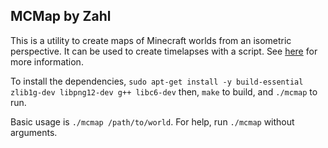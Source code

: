 ## MCMap by Zahl
This is a utility to create maps of Minecraft worlds from an isometric perspective. It can be used to create timelapses with a script. See [here](http://www.minecraftforum.net/forums/mapping-and-modding-java-edition/minecraft-tools/1260548-mcmap-isometric-renders-ssp-smp-minecraft-1-3-1]) for more information.

To install the dependencies,
`sudo apt-get install -y build-essential zlib1g-dev libpng12-dev g++ libc6-dev`
then, `make` to build, and `./mcmap` to run.

Basic usage is `./mcmap /path/to/world`.
For help, run `./mcmap` without arguments.
